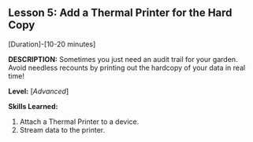 ## Lesson 5: Add a Thermal Printer for the Hard Copy
[Duration]-[10-20 minutes]

**DESCRIPTION:** Sometimes you just need an audit trail for your garden.
Avoid needless recounts by printing out the hardcopy of your data in
real time!

**Level:** [*Advanced*]

**Skills Learned:**
1. Attach a Thermal Printer to a device.
2. Stream data to the printer.

